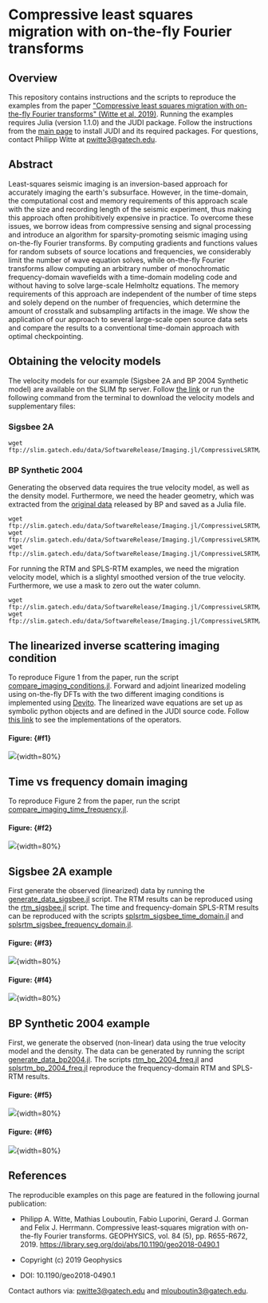 # Compressive least squares migration with on-the-fly Fourier transforms

## Overview

This repository contains instructions and the scripts to reproduce the examples from the paper ["Compressive least squares migration with on-the-fly Fourier transforms" (Witte et al, 2019)](https://library.seg.org/doi/abs/10.1190/geo2018-0490.1). Running the examples requires Julia (version 1.1.0) and the JUDI package. Follow the instructions from the [main page](https://github.com/slimgroup/JUDI.jl) to install JUDI and its required packages. For questions, contact Philipp Witte at pwitte3@gatech.edu.

## Abstract

Least-squares seismic imaging is an inversion-based approach for accurately imaging the earth's subsurface. However, in the time-domain, the computational cost and memory requirements of this approach scale with the size and recording length of the seismic experiment, thus making this approach often prohibitively expensive in practice. To overcome these issues, we borrow ideas from compressive sensing and signal processing and introduce an algorithm for sparsity-promoting seismic imaging using on-the-fly Fourier transforms. By computing gradients and functions values for random subsets of source locations and frequencies, we considerably limit the number of wave equation solves, while on-the-fly Fourier transforms allow computing an arbitrary number of monochromatic frequency-domain wavefields with a time-domain modeling code and without having to solve large-scale Helmholtz equations. The memory requirements of this approach are independent of the number of time steps and solely depend on the number of frequencies, which determine the amount of crosstalk and subsampling artifacts in the image. We show the application of our approach to several large-scale open source data sets and compare the results to a conventional time-domain approach with optimal checkpointing.


## Obtaining the velocity models

The velocity models for our example (Sigsbee 2A and BP 2004 Synthetic model) are available on the SLIM ftp server. Follow [the link](ftp://slim.gatech.edu/data/SoftwareRelease/Imaging.jl/CompressiveLSRTM/) or run the following command from the terminal to download the velocity models and supplementary files:


### Sigsbee 2A

```
wget ftp://slim.gatech.edu/data/SoftwareRelease/Imaging.jl/CompressiveLSRTM/sigsbee2A_model.jld
```

### BP Synthetic 2004

Generating the observed data requires the true velocity model, as well as the density model. Furthermore, we need the header geometry, which was extracted from the [original data](https://wiki.seg.org/wiki/2004_BP_velocity_estimation_benchmark_model) released by BP and saved as a Julia file.

```
wget ftp://slim.gatech.edu/data/SoftwareRelease/Imaging.jl/CompressiveLSRTM/bp_synthetic_2004_true_velocity.jld
wget ftp://slim.gatech.edu/data/SoftwareRelease/Imaging.jl/CompressiveLSRTM/bp_synthetic_2004_density.jld
wget ftp://slim.gatech.edu/data/SoftwareRelease/Imaging.jl/CompressiveLSRTM/bp_synthetic_2004_header_geometry.jld
```

For running the RTM and SPLS-RTM examples, we need the migration velocity model, which is a slightyl smoothed version of the true velocity. Furthermore, we use a mask to zero out the water column.

```
wget ftp://slim.gatech.edu/data/SoftwareRelease/Imaging.jl/CompressiveLSRTM/bp_synthetic_2004_migration_velocity.jld
wget ftp://slim.gatech.edu/data/SoftwareRelease/Imaging.jl/CompressiveLSRTM/bp_synthetic_2004_water_bottom.jld
```


## The linearized inverse scattering imaging condition

To reproduce Figure 1 from the paper, run the script [compare_imaging_conditions.jl](https://github.com/slimgroup/JUDI.jl/blob/master/examples/compressive_splsrtm/Figure1/compare_imaging_conditions.jl). Forward and adjoint linearized modeling using on-the-fly DFTs with the two different imaging conditions is implemented using [Devito](https://github.com/opesci/devito). The linearized wave equations are set up as symbolic python objects and are defined in the JUDI source code. Follow [this link](https://github.com/slimgroup/JUDI.jl/blob/master/src/Python/JAcoustic_codegen.py) to see the implementations of the operators.

#### Figure: {#f1}
![](Figure1/figure1.png){width=80%}

## Time vs frequency domain imaging

To reproduce Figure 2 from the paper, run the script [compare_imaging_time_frequency.jl](https://github.com/slimgroup/JUDI.jl/blob/master/examples/compressive_splsrtm/Figure2/compare_imaging_time_frequency.jl).

#### Figure: {#f2}
![](Figure2/figure2.png){width=80%}

## Sigsbee 2A example

First generate the observed (linearized) data by running the [generate_data_sigsbee.jl](https://github.com/slimgroup/JUDI.jl/blob/master/examples/compressive_splsrtm/Sigsbee2A/generate_data_sigsbee.jl) script. The RTM results can be reproduced using the [rtm_sigsbee.jl](https://github.com/slimgroup/JUDI.jl/blob/master/examples/compressive_splsrtm/Sigsbee2A/rtm_sigsbee.jl) script. The time and frequency-domain SPLS-RTM results can be reproduced with the scripts [splsrtm_sigsbee_time_domain.jl](https://github.com/slimgroup/JUDI.jl/blob/master/examples/compressive_splsrtm/Sigsbee2A/splsrtm_sigsbee_time_domain.jl) and [splsrtm_sigsbee_frequency_domain.jl](https://github.com/slimgroup/JUDI.jl/blob/master/examples/compressive_splsrtm/Sigsbee2A/splsrtm_sigsbee_frequency_domain.jl).

#### Figure: {#f3}
![](Sigsbee2A/figure1.png){width=80%}

#### Figure: {#f4}
![](Sigsbee2A/figure2.png){width=80%}


## BP Synthetic 2004 example

First, we generate the observed (non-linear) data using the true velocity model and the density. The data can be generated by running the script [generate_data_bp2004.jl](https://github.com/slimgroup/JUDI.jl/blob/master/examples/compressive_splsrtm/BP_synthetic_2004/generate_data_bp2004.jl). The scripts [rtm_bp_2004_freq.jl](https://github.com/slimgroup/JUDI.jl/blob/master/examples/compressive_splsrtm/BP_synthetic_2004/rtm_bp_2004_freq.jl) and [splsrtm_bp_2004_freq.jl](https://github.com/slimgroup/JUDI.jl/blob/master/examples/compressive_splsrtm/BP_synthetic_2004/splsrtm_bp_2004_freq.jl) reproduce the frequency-domain RTM and SPLS-RTM results.

#### Figure: {#f5}
![](BP_synthetic_2004/figure1.png){width=80%}

#### Figure: {#f6}
![](BP_synthetic_2004/figure2.png){width=80%}


## References

The reproducible examples on this page are featured in the following journal publication:

 * Philipp A. Witte, Mathias Louboutin, Fabio Luporini, Gerard J. Gorman and Felix J. Herrmann. Compressive least-squares migration with on-the-fly Fourier transforms. GEOPHYSICS, vol. 84 (5), pp. R655-R672, 2019. <https://library.seg.org/doi/abs/10.1190/geo2018-0490.1>

 * Copyright (c) 2019 Geophysics

 * DOI: 10.1190/geo2018-0490.1

Contact authors via: pwitte3@gatech.edu and mlouboutin3@gatech.edu.
